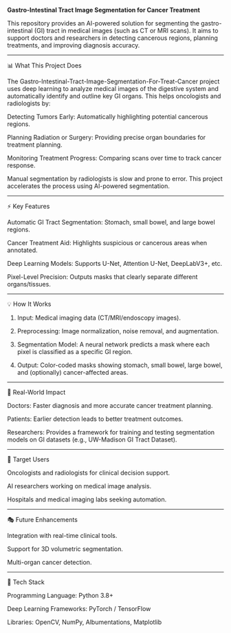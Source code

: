 **Gastro-Intestinal Tract Image Segmentation for Cancer Treatment**

This repository provides an AI-powered solution for segmenting the gastro-intestinal (GI) tract in medical images (such as CT or MRI scans). It aims to support doctors and researchers in detecting cancerous regions, planning treatments, and improving diagnosis accuracy.


---

📊 What This Project Does

The Gastro-Intestinal-Tract-Image-Segmentation-For-Treat-Cancer project uses deep learning to analyze medical images of the digestive system and automatically identify and outline key GI organs. This helps oncologists and radiologists by:

Detecting Tumors Early: Automatically highlighting potential cancerous regions.

Planning Radiation or Surgery: Providing precise organ boundaries for treatment planning.

Monitoring Treatment Progress: Comparing scans over time to track cancer response.


Manual segmentation by radiologists is slow and prone to error. This project accelerates the process using AI-powered segmentation.


---

⚡ Key Features

Automatic GI Tract Segmentation: Stomach, small bowel, and large bowel regions.

Cancer Treatment Aid: Highlights suspicious or cancerous areas when annotated.

Deep Learning Models: Supports U-Net, Attention U-Net, DeepLabV3+, etc.

Pixel-Level Precision: Outputs masks that clearly separate different organs/tissues.



---

💡 How It Works

1. Input: Medical imaging data (CT/MRI/endoscopy images).


2. Preprocessing: Image normalization, noise removal, and augmentation.


3. Segmentation Model: A neural network predicts a mask where each pixel is classified as a specific GI region.


4. Output: Color-coded masks showing stomach, small bowel, large bowel, and (optionally) cancer-affected areas.




---

🏥 Real-World Impact

Doctors: Faster diagnosis and more accurate cancer treatment planning.

Patients: Earlier detection leads to better treatment outcomes.

Researchers: Provides a framework for training and testing segmentation models on GI datasets (e.g., UW-Madison GI Tract Dataset).



---

👤 Target Users

Oncologists and radiologists for clinical decision support.

AI researchers working on medical image analysis.

Hospitals and medical imaging labs seeking automation.



---

🎭 Future Enhancements

Integration with real-time clinical tools.

Support for 3D volumetric segmentation.

Multi-organ cancer detection.



---

🔧 Tech Stack

Programming Language: Python 3.8+

Deep Learning Frameworks: PyTorch / TensorFlow

Libraries: OpenCV, NumPy, Albumentations, Matplotlib

